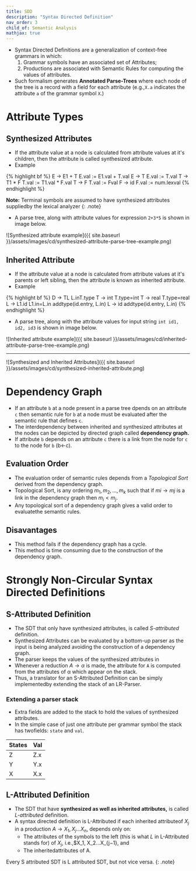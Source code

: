 ```yaml
---
title: SDD
description: "Syntax Directed Definition"
nav_order: 3
child_of: Semantic Analysis
mathjax: true
---
```


- Syntax Directed Definitions are a generalization of context-free grammars in which:
    1. Grammar symbols have an associated set of Attributes;
    2. Productions are associated with Semantic Rules for computing the values of attributes.
- Such formalism generates **Annotated Parse-Trees** where each node of the tree is a record with a field for each attribute (e.g.,`X.a` indicates the attribute `a` of the grammar symbol `X`.)

# Attribute Types

## Synthesized Attributes

- If the attribute value at a node is calculated from attribute values at it's children, then the attribute is called synthesized attribute.
- Example

{% highlight bf %}
E -> E1 + T    E.val := E1.val + T.val
E -> T         E.val := T.val
T -> T1 * F    T.val := T1.val * F.val
T -> F         T.val := Fval
F -> id        F.val := num.lexval
{% endhighlight %}

**Note:** Terminal symbols are assumed to have synthesized attributes suppliedby the lexical analyzer
{: .note}

- A parse tree, along with attribute values for expression `2+3*5` is shown in image below.

![Synthesized attribute example]({{ site.baseurl }}/assets/images/cd/synthesized-attribute-parse-tree-example.png)

## Inherited Attribute

- If the attribute value at a node is calculated from attribute values at it's parents or left sibling, then the attribute is known as inherited attribute.
- Example

{% highlight bf %}
D -> TL     L.inT.type
T -> int    T.type=int
T -> real   T.type=real
L -> L1.id  L1.in=L.in
            addtype(id.entry, L.in)
L -> id     addtype(id.entry, L.in)
{% endhighlight %}

- A parse tree, along with the attribute values for input string `int id1, id2, id3` is  shown in image below.

![Inherited attribute example]({{ site.baseurl }}/assets/images/cd/inherited-attribute-parse-tree-example.png)


***

![Synthesized and Inherited Attributes]({{ site.baseurl }}/assets/images/cd/synthesized-inherited-attribute.png)


# Dependency Graph

- If an attribute `b` at a node present in a parse tree dpends on an attribute `c` then semantic rule for `b` at a node must be evaluated after the semantic rule that defines `c`.
- The interdependency between inherited and synthesized attributes at the nodes can be depicted by directed graph called **dependency graph.**
- If attribute `b` depends on an attribute `c` there is a link from the node for `c` to the node for `b` (b←c).

## Evaluation Order

- The evaluation order of semantic rules depends from a *Topological Sort* derived from the dependency graph.
- Topological Sort, is any ordering $m_1, m_2, . . . , m_k$ such that if $mi \to mj$ is a link in the dependency graph then $m_i < m_j$.
- Any topological sort of a dependency graph gives a valid order to evaluatethe semantic rules.

## Disavantages

- This method fails if the dependency graph has a cycle.
- This method is time consuming due to the construction of the dependency graph.

# Strongly Non-Circular Syntax Directed Definitions

## S-Attributed Definition

- The SDT that only have synthesized attributes, is called *S-attributed* definition.
- Synthesized Attributes can be evaluated by a bottom-up parser as the input is being analyzed avoiding the construction of a dependency graph.
- The parser keeps the values of the synthesized attributes in
- Whenever a reduction $A \to α$ is made, the attribute for `A` is computed from the attributes of α which appear on the stack.
- Thus, a translator for an S-Attributed Definition can be simply implementedby extending the stack of an LR-Parser.

### Extending a parser stack

- Extra fields are added to the stack to hold the values of synthesized attributes.
- In the simple case of just one attribute per grammar symbol the stack has twofields: `state` and `val`.

|States|Val|
|-|-|
|Z|Z.x|
|Y|Y.x|
|X|X.x|


## L-Attributed Definition

- The SDT that have **synthesized as well as inherited attributes,** is called *L-attributed* definition.
- A syntax directed definition is L-Attributed if each inherited attributeof $X_j$ in a production $A→X_1, X_j...X_n$, depends only on:
    - The attributes of the symbols to the left (this is what *L* in L-Attributed stands for) of $X_j$, i.e.,$X_1, X_2...X_{j−1}, and
    - The inheritedattributes of A.

Every S attributed SDT is L attributed SDT, but not vice versa.
{: .note}